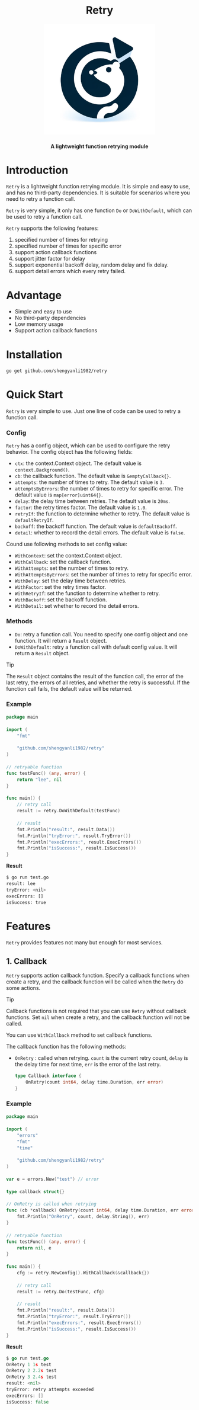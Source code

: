 <div align="center">
	<h1>Retry</h1>
	<img src="assets/logo.png" alt="logo" width="300px">
    <h4>A lightweight function retrying module</h4>
</div>

# Introduction

`Retry` is a lightweight function retrying module. It is simple and easy to use, and has no third-party dependencies. It is suitable for scenarios where you need to retry a function call.

`Retry` is very simple, it only has one function `Do` or `DoWithDefault`, which can be used to retry a function call.

`Retry` supports the following features:

1. specified number of times for retrying
2. specified number of times for specific error
3. support action callback functions
4. support jitter factor for delay
5. support exponential backoff delay, random delay and fix delay.
6. support detail errors which every retry failed.

# Advantage

-   Simple and easy to use
-   No third-party dependencies
-   Low memory usage
-   Support action callback functions

# Installation

```bash
go get github.com/shengyanli1982/retry
```

# Quick Start

`Retry` is very simple to use. Just one line of code can be used to retry a function call.

### Config

`Retry` has a config object, which can be used to configure the retry behavior. The config object has the following fields:

-   `ctx`: the context.Context object. The default value is `context.Background()`.
-   `cb`: the callback function. The default value is `&emptyCallback{}`.
-   `attempts`: the number of times to retry. The default value is `3`.
-   `attemptsByErrors`: the number of times to retry for specific error. The default value is `map[error]uint64{}`.
-   `delay`: the delay time between retries. The default value is `20ms`.
-   `factor`: the retry times factor. The default value is `1.0`.
-   `retryIf`: the function to determine whether to retry. The default value is `defaultRetryIf`.
-   `backoff`: the backoff function. The default value is `defaultBackoff`.
-   `detail`: whether to record the detail errors. The default value is `false`.

Cound use following methods to set config value:

-   `WithContext`: set the context.Context object.
-   `WithCallback`: set the callback function.
-   `WithAttempts`: set the number of times to retry.
-   `WithAttemptsByErrors`: set the number of times to retry for specific error.
-   `WithDelay`: set the delay time between retries.
-   `WithFactor`: set the retry times factor.
-   `WithRetryIf`: set the function to determine whether to retry.
-   `WithBackoff`: set the backoff function.
-   `WithDetail`: set whether to record the detail errors.

### Methods

-   `Do`: retry a function call. You need to specify one config object and one function. It will return a `Result` object.
-   `DoWithDefault`: retry a function call with default config value. It will return a `Result` object.

> [!TIP]
> The `Result` object contains the result of the function call, the error of the last retry, the errors of all retries, and whether the retry is successful. If the function call fails, the default value will be returned.

### Example

```go
package main

import (
	"fmt"

	"github.com/shengyanli1982/retry"
)

// retryable function
func testFunc() (any, error) {
	return "lee", nil
}

func main() {
	// retry call
	result := retry.DoWithDefault(testFunc)

	// result
	fmt.Println("result:", result.Data())
	fmt.Println("tryError:", result.TryError())
	fmt.Println("execErrors:", result.ExecErrors())
	fmt.Println("isSuccess:", result.IsSuccess())
}
```

**Result**

```bash
$ go run test.go
result: lee
tryError: <nil>
execErrors: []
isSuccess: true
```

# Features

`Retry` provides features not many but enough for most services.

## 1. Callback

`Retry` supports action callback function. Specify a callback functions when create a retry, and the callback function will be called when the `Retry` do some actions.

> [!TIP]
> Callback functions is not required that you can use `Retry` without callback functions. Set `nil` when create a retry, and the callback function will not be called.
>
> You can use `WithCallback` method to set callback functions.

The callback function has the following methods:

-   `OnRetry` : called when retrying. `count` is the current retry count, `delay` is the delay time for next time, `err` is the error of the last retry.

    ```go
    type Callback interface {
    	OnRetry(count int64, delay time.Duration, err error)
    }
    ```

### Example

```go
package main

import (
	"errors"
	"fmt"
	"time"

	"github.com/shengyanli1982/retry"
)

var e = errors.New("test") // error

type callback struct{}

// OnRetry is called when retrying
func (cb *callback) OnRetry(count int64, delay time.Duration, err error) {
	fmt.Println("OnRetry", count, delay.String(), err)
}

// retryable function
func testFunc() (any, error) {
	return nil, e
}

func main() {
	cfg := retry.NewConfig().WithCallback(&callback{})

	// retry call
	result := retry.Do(testFunc, cfg)

	// result
	fmt.Println("result:", result.Data())
	fmt.Println("tryError:", result.TryError())
	fmt.Println("execErrors:", result.ExecErrors())
	fmt.Println("isSuccess:", result.IsSuccess())
}
```

**Result**

```go
$ go run test.go
OnRetry 1 1s test
OnRetry 2 2.2s test
OnRetry 3 2.4s test
result: <nil>
tryError: retry attempts exceeded
execErrors: []
isSuccess: false
```
